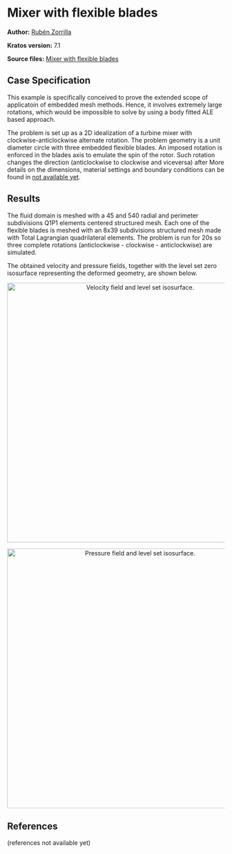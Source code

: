 # Mixer with flexible blades

**Author:** [Rubén Zorrilla](https://github.com/rubenzorrilla)

**Kratos version:** 7.1

**Source files:** [Mixer with flexible blades](https://github.com/KratosMultiphysics/Examples/tree/master/fluid_structure_interaction/validation/embedded_fsi_mixer_Y/source)

## Case Specification
This example is specifically conceived to prove the extended scope of applicatoin of embedded mesh methods. Hence, it involves extremely large rotations, which would be impossible to solve by using a body fitted ALE based approach.

The problem is set up as a 2D idealization of a turbine mixer with clockwise-anticlockwise alternate rotation. The problem geometry is a unit diameter circle with three embedded flexible blades. An imposed rotation is enforced in the blades axis to emulate the spin of the rotor. Such rotation changes the direction (anticlockwise to clockwise and viceversa) after More details on the dimensions, material settings and boundary conditions can be found in [not available yet](link_to_article_here).

## Results
The fluid domain is meshed with a 45 and 540 radial and perimeter subdivisions Q1P1 elements centered structured mesh. Each one of the flexible blades is meshed with an 8x39 subdivisions structured mesh made with Total Lagrangian quadrilateral elements. The problem is run for 20s so three complete rotations (anticlockwise - clockwise - anticlockwise) are simulated.

The obtained velocity and pressure fields, together with the level set zero isosurface representing the deformed geometry, are shown below.

<p align="center">
  <img src="data/embedded_fsi_mixer_Y_v.gif" alt="Velocity field and level set isosurface." style="width: 600px;"/>
</p>

<p align="center">
  <img src="data/embedded_fsi_mixer_Y_p.gif" alt="Pressure field and level set isosurface." style="width: 600px;"/>
</p>

## References
(references not available yet)
